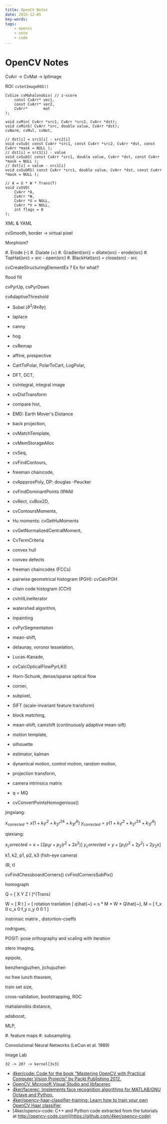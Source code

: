 ```yaml
---
title: OpenCV Notes
date: 2015-12-05
key-words:
tags:
    - opencv
    - note
    - code
...
```


OpenCV Notes
============

<!--
:%s/\s\+$//
-->

CvArr -> CvMat -> IplImage

ROI: `cvSetImageROI()`

```
CvSize cvMahalonobis( // z-score
    const CvArr* vec1,
    const CvArr* vec2,
    CvArr*       mat
);

void cvMin( CvArr *src1, CvArr *src2, CvArr *dst);
void cvMinS( CvArr *src, double value, CvArr *dst);
cvNorm, cvMul, cvNot,

// dst[i] = src1[i] - src2[i]
void cvSub( const CvArr *src1, const CvArr *src2, CvArr *dst, const CvArr *mask = NULL );
// dst[i] = src1[i] - value
void cvSubS( const CvArr *src1, double value, CvArr *dst, const CvArr *mask = NULL );
// dst[i] = value - src1[i]
void cvSubRS( const CvArr *src1, double value, CvArr *dst, const CvArr *mask = NULL );

// A = U * W * Trans(T)
void cvSVD(
    CvArr *A,
    CvArr *W,
    CvArr *U = NULL,
    CvArr *V = NULL,
    int flags = 0
);
```

XML &  YAML

cvSmooth, border -> virtual pixel

Morphism?

#. Erode (-)
#. Dialate (+)
#. Gradient(src) = dilate(src) - erode(src)
#. TopHat(src) = src - open(src)
#. BlackHat(src) = close(src) - src

cvCreateStructuringElementEx ? Ex for what?

flood fill

cvPyrUp, cvPyrDown

cvAdaptiveThreshold

- Sobel ($\partial ^2 / \partial x \partial y$)
- laplace
- canny
- hog
- cvRemap
- affine, prespective

- CartToPolar, PolarToCart, LogPolar,
- DFT, DCT,
- cvIntegral, integral image
- cvDistTransform
- compare hist,
- EMD: Earth Mover's Distance
- back projection,
- cvMatchTemplate,
- cvMemStorageAlloc
- cvSeq,
- cvFindContours,
- freeman chaincode,
- cvAppproxPoly, DP: douglas -Peucker
- cvFindDominantPoints (IPAN)
- cvRect, cvBox2D,
- cvContoursMoments,
- Hu moments: cvGetHuMoments
- cvGetNormalizedCentralMoment,
- CvTermCriteria
- convex hull
- convex defects
- freeman chaincodes (FCCs)
- pairwise geometrical histogram (PGH): cvCalcPGH
- chain code histogram (CCH)
- cvInitLineIterator
- watershed algorithm,
- inpainting
- cvPyrSegmentation
- mean-shift,
- delaunay, voronoi tesselation,
- Lucas-Kanade,
- cvCalcOpticalFlowPyrLK()
- Horn-Schunk, dense/sparse optical flow
- corner,
- subpixel,
- SIFT (scale-invariant feature transform)
- block matching,
- mean-shift, camshift (continuously adaptive mean-sift)
- motion template,
- silhouette
- estimator, kalman
- dynamical motion, control motion, random motion,
- projection transform,
- camera intrinsics matrix
- q = MQ
- cvConvertPointsHomogenious()

jingxiang:

$x_{corrected} = x ( 1 + k_1r^2 + k_2r^24 + k_3r^6 )$
$y_{corrected} = y ( 1 + k_1r^2 + k_2r^24 + k_3r^6 )$

qiexiang:

$x_corrected = x + [ 2 p_1 y + p_2 ( r^2 + 2 x^2 )]$
$y_corrected = y + [ p_1 ( r^2 + 2 y^2 ) + 2 y_2 x ]$

k1, k2, p1, p2, k3 (fish-eye camera)

(R, t)

cvFindChessboardCorners()
cvFindCornersSubPix()

homograph

Q = [ X Y Z I ]^{Trans}


W = [ R t ] = [ rotation tranlation ]
q\hat{~} = s * M * W * Q\hat{~},
M = [
f_x   0   c_x
 0   f_y  c_y
 0    0    1
]


instrinsic  matrix , distortion-coeffs

rodrigues,

POSIT: pose orthography and scaling with iteration

stero imaging,


epipole,

benzhengjuzhen,
jichujuzhen

no free lunch theorem,

train set size,


cross-validation,
bootstrapping,
ROC

mahalanobis distance,

adaboost,

MLP,

#. feature maps
#. subsampling

Convolutional Neural Networks  (LeCun et al. 1989)

Image Lab

`32 -> 28? -> kernel[3x3]`

-   [4ker/code: Code for the book "Mastering OpenCV with Practical Computer Vision Projects" by Packt Publishing 2012.](https://github.com/4ker/code)
-   [OpenCV, Microsoft Visual Studio and libfacerec](http://www.bytefish.de/blog/opencv_visual_studio_and_libfacerec/)
-   [4ker/facerec: Implements face recognition algorithms for MATLAB/GNU Octave and Python.](https://github.com/4ker/facerec)
-   [4ker/opencv-haar-classifier-training: Learn how to train your own OpenCV Haar classifier](https://github.com/4ker/opencv-haar-classifier-training)
-   [4ker/opencv-code: C++ and Python code extracted from the tutorials at http://opencv-code.com](https://github.com/4ker/opencv-code)
